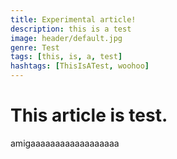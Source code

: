```yaml
---
title: Experimental article!
description: this is a test
image: header/default.jpg
genre: Test
tags: [this, is, a, test]
hashtags: [ThisIsATest, woohoo]
---
```


# This article is test.

amigaaaaaaaaaaaaaaaaaa
